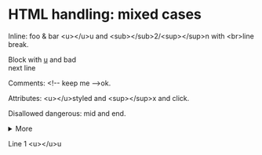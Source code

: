 # HTML handling: mixed cases

Inline: foo & bar \<u>\</u>u and \<sub>\</sub>2/\<sup>\</sup>n with \<br>line break.

Block with <u>u</u> and bad<br>next line

Comments: \<!-- keep me -->ok.

Attributes: \<u>\</u>styled and \<sup>\</sup>x and click.

Disallowed dangerous:  mid and end.

<details>
<summary>More</summary></details>

Line 1 \<u>\</u>u
